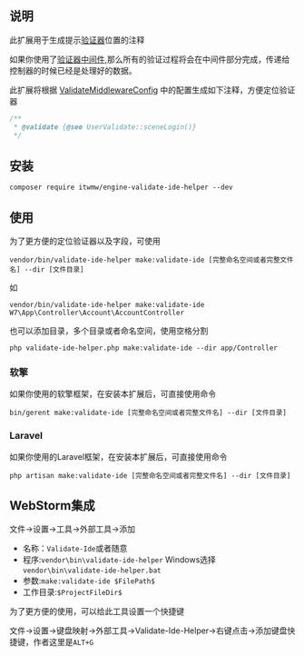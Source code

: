 ## 说明
此扩展用于生成提示[验证器](https://v.neww7.com)位置的注释

如果你使用了[验证器中间件](https://v.neww7.com/2/Middleware.html),那么所有的验证过程将会在中间件部分完成，传递给控制器的时候已经是处理好的数据。

此扩展将根据 [ValidateMiddlewareConfig](https://v.neww7.com/2/Middleware.html) 中的配置生成如下注释，方便定位验证器
```php
/**
 * @validate {@see UserValidate::sceneLogin()}
 */
```
## 安装
```shell
composer require itwmw/engine-validate-ide-helper --dev
```
## 使用
为了更方便的定位验证器以及字段，可使用
```shell
vendor/bin/validate-ide-helper make:validate-ide [完整命名空间或者完整文件名] --dir [文件目录]
```
如
```shell
vendor/bin/validate-ide-helper make:validate-ide W7\App\Controller\Account\AccountController
```
也可以添加目录，多个目录或者命名空间，使用空格分割
```shell
php validate-ide-helper.php make:validate-ide --dir app/Controller
```
### 软擎
如果你使用的软擎框架，在安装本扩展后，可直接使用命令
```shell
bin/gerent make:validate-ide [完整命名空间或者完整文件名] --dir [文件目录]
```
### Laravel
如果你使用的Laravel框架，在安装本扩展后，可直接使用命令
```shell
php artisan make:validate-ide [完整命名空间或者完整文件名] --dir [文件目录]
```
## WebStorm集成
文件->设置->工具->外部工具->添加
- 名称：`Validate-Ide`或者随意
- 程序:`vendor\bin\validate-ide-helper` Windows选择`vendor\bin\validate-ide-helper.bat`
- 参数:`make:validate-ide $FilePath$`
- 工作目录:`$ProjectFileDir$`

为了更方便的使用，可以给此工具设置一个快捷键

文件->设置->键盘映射->外部工具->Validate-Ide-Helper->右键点击->添加键盘快捷键，作者这里是`ALT+G`